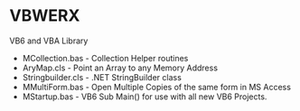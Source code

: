 # VBWERX
VB6 and VBA Library

- MCollection.bas - Collection Helper routines
- AryMap.cls - Point an Array to any Memory Address
- Stringbuilder.cls - .NET StringBuilder class
- MMultiForm.bas      - Open Multiple Copies of the same form in MS Access
- MStartup.bas        - VB6 Sub Main() for use with all new VB6 Projects.
